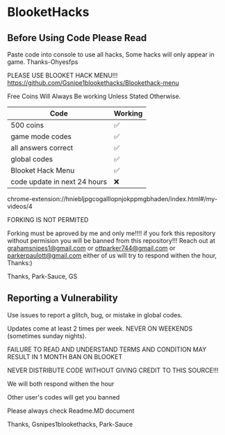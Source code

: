 # BlooketHacks
## Before Using Code Please Read




Paste code into console to use all hacks, Some hacks will only appear in game. Thanks-Ohyesfps


PLEASE USE BLOOKET HACK MENU!!!      https://github.com/Gsnipe1blookethacks/Blookethack-menu

Free Coins Will Always Be working Unless Stated Otherwise.



| Code |   Working        |
| ------- | ------------------ |
| 500 coins  | ✅ |
| game mode codes  | ✅
| all answers correct  |:white_check_mark:|
| global codes | :white_check_mark: |
| Blooket Hack Menu | ✅|
| code update in next 24 hours  | :x: |



chrome-extension://hniebljpgcogalllopnjokppmgbhaden/index.html#/my-videos/4



FORKING IS NOT PERMITED

Forking must be aproved by me and only me!!!! if you fork this repository without permision you will be banned from this repository!!! Reach out at grahamsnipes1@gmail.com or ottparker744@gmail.com or parkerpaulott@gmail.com either of us will try to respond withen the hour, Thanks:)

Thanks, Park-Sauce, GS






## Reporting a Vulnerability

Use issues to report a glitch, bug, or mistake in global codes.

Updates come at least 2 times per week. NEVER ON WEEKENDS (sometimes sunday nights).



FAILURE TO READ AND UNDERSTAND TERMS AND CONDITION MAY RESULT IN 1 MONTH BAN ON BLOOKET


NEVER DISTRIBUTE CODE WITHOUT GIVING CREDIT TO THIS SOURCE!!!





We will both respond withen the hour

Other user's codes will get you banned




Please always check Readme.MD document




Thanks, Gsnipes1blookethacks, Park-Sauce
